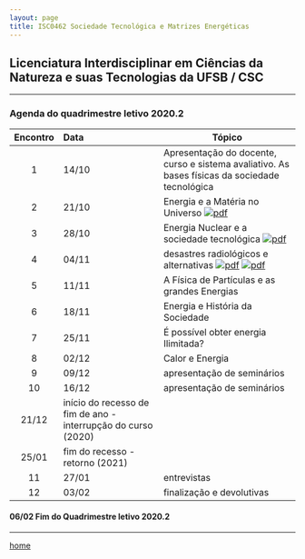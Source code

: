 ```yaml
---
layout: page
title: ISC0462 Sociedade Tecnológica e Matrizes Energéticas
---
```

## Licenciatura Interdisciplinar em Ciências da Natureza e suas Tecnologias da UFSB / CSC
---
### Agenda do quadrimestre letivo 2020.2  

Encontro | Data  | Tópico
:---: | :--- |---
1|14/10	| Apresentação do docente, curso e sistema avaliativo.  As bases físicas da sociedade tecnológica  
2|21/10	| Energia e a Matéria no Universo [ ![pdf](/pages/icons16/pdf-icon.png)](/aulas/ISC0462/recursos/texto_1_-_O_que__energia.pdf)
3|28/10	|	 Energia Nuclear e a sociedade tecnológica [ ![pdf](/pages/icons16/pdf-icon.png)](/aulas/ISC0180/recursos/6._O_que__um_reator_nuclear.pdf)
4|04/11	|	 desastres radiológicos e alternativas [ ![pdf](/pages/icons16/pdf-icon.png)](/aulas/ISC0180/recursos/2.Morte_invisvel-_a_tragdia_de_Chernobyl_.pdf)  [ ![pdf](/pages/icons16/pdf-icon.png)](/aulas/ISC0180/recursos/3._O_que_ocorreria_se_houvesse_um_acidente_nuclear_nas_usinas_de_Angra.pdf)
5|11/11	|	A Física de Partículas e as grandes Energias
6|18/11	|	Energia e História da Sociedade
7|25/11	|	  É possível obter energia Ilimitada?
8|02/12	|	  Calor e Energia
9|09/12	|	apresentação de seminários
10|16/12	|	 apresentação de seminários
|21/12	| início do recesso de fim de ano - interrupção do curso (2020)
|25/01 | fim do recesso - retorno  (2021)
11|27/01	|	 entrevistas
12|03/02	|	 finalização e devolutivas

####  06/02		Fim do Quadrimestre letivo 2020.2

---
[home](index.html)
